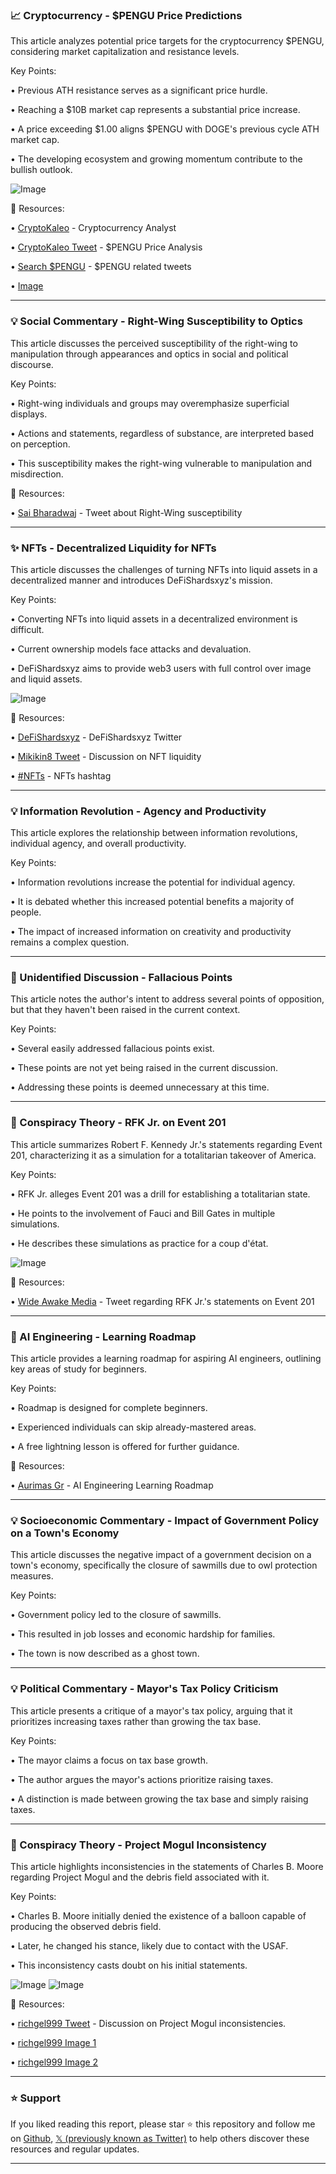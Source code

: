 ### 📈 Cryptocurrency - $PENGU Price Predictions

This article analyzes potential price targets for the cryptocurrency $PENGU, considering market capitalization and resistance levels.

Key Points:

• Previous ATH resistance serves as a significant price hurdle.


• Reaching a $10B market cap represents a substantial price increase.


• A price exceeding $1.00 aligns $PENGU with DOGE's previous cycle ATH market cap.


• The developing ecosystem and growing momentum contribute to the bullish outlook.


![Image](https://pbs.twimg.com/media/Gqx_RdBXkAAFh0U?format=jpg&name=small)

🔗 Resources:

• [CryptoKaleo](https://x.com/CryptoKaleo) - Cryptocurrency Analyst


• [CryptoKaleo Tweet](https://x.com/CryptoKaleo/status/1922051646869176616) - $PENGU Price Analysis


• [Search $PENGU](https://x.com/search?q=%24PENGU&src=cashtag_click) - $PENGU related tweets


• [Image](https://x.com/CryptoKaleo/status/1922051646869176616/photo/1)



---

### 💡 Social Commentary - Right-Wing Susceptibility to Optics

This article discusses the perceived susceptibility of the right-wing to manipulation through appearances and optics in social and political discourse.

Key Points:

• Right-wing individuals and groups may overemphasize superficial displays.


• Actions and statements, regardless of substance, are interpreted based on perception.


• This susceptibility makes the right-wing vulnerable to manipulation and misdirection.



🔗 Resources:

• [Sai Bharadwaj](https://x.com/saibharadwaj/status/1922124326259638709) - Tweet about Right-Wing susceptibility


---

### ✨ NFTs - Decentralized Liquidity for NFTs

This article discusses the challenges of turning NFTs into liquid assets in a decentralized manner and introduces DeFiShardsxyz's mission.

Key Points:

• Converting NFTs into liquid assets in a decentralized environment is difficult.


• Current ownership models face attacks and devaluation.


• DeFiShardsxyz aims to provide web3 users with full control over image and liquid assets.



![Image](https://pbs.twimg.com/tweet_video_thumb/Gqx_2G4WAAA558E.jpg)

🔗 Resources:

• [DeFiShardsxyz](https://x.com/DeFiShardsxyz) - DeFiShardsxyz Twitter


• [Mikikin8 Tweet](https://x.com/Mikikin8/status/1922051716767481877) - Discussion on NFT liquidity


• [#NFTs](https://x.com/hashtag/NFTs?src=hashtag_click) -  NFTs hashtag


---

### 💡 Information Revolution - Agency and Productivity

This article explores the relationship between information revolutions, individual agency, and overall productivity.

Key Points:

• Information revolutions increase the potential for individual agency.


• It is debated whether this increased potential benefits a majority of people.


• The impact of increased information on creativity and productivity remains a complex question.


---

### 🤖  Unidentified Discussion - Fallacious Points

This article notes the author's intent to address several points of opposition, but that they haven't been raised in the current context.

Key Points:

•  Several easily addressed fallacious points exist.


• These points are not yet being raised in the current discussion.


• Addressing these points is deemed unnecessary at this time.


---

### 🤖 Conspiracy Theory - RFK Jr. on Event 201

This article summarizes Robert F. Kennedy Jr.'s statements regarding Event 201, characterizing it as a simulation for a totalitarian takeover of America.

Key Points:

• RFK Jr. alleges Event 201 was a drill for establishing a totalitarian state.


• He points to the involvement of Fauci and Bill Gates in multiple simulations.


• He describes these simulations as practice for a coup d'état.


![Image](https://pbs.twimg.com/amplify_video_thumb/1921849317712699392/img/LVL-7_KGwA3TONle.jpg)

🔗 Resources:

• [Wide Awake Media](https://x.com/wideawake_media/status/1921849560344760394) - Tweet regarding RFK Jr.'s statements on Event 201


---

### 🤖 AI Engineering - Learning Roadmap

This article provides a learning roadmap for aspiring AI engineers, outlining key areas of study for beginners.

Key Points:

• Roadmap is designed for complete beginners.


•  Experienced individuals can skip already-mastered areas.


•  A free lightning lesson is offered for further guidance.


🔗 Resources:

• [Aurimas Gr](https://x.com/Aurimas_Gr/status/1921932760005988515) - AI Engineering Learning Roadmap


---

### 💡 Socioeconomic Commentary - Impact of Government Policy on a Town's Economy

This article discusses the negative impact of a government decision on a town's economy, specifically the closure of sawmills due to owl protection measures.

Key Points:

• Government policy led to the closure of sawmills.


•  This resulted in job losses and economic hardship for families.


• The town is now described as a ghost town.


---

### 💡 Political Commentary - Mayor's Tax Policy Criticism

This article presents a critique of a mayor's tax policy, arguing that it prioritizes increasing taxes rather than growing the tax base.


Key Points:

• The mayor claims a focus on tax base growth.


• The author argues the mayor's actions prioritize raising taxes.


• A distinction is made between growing the tax base and simply raising taxes.


---

### 🤖 Conspiracy Theory - Project Mogul Inconsistency

This article highlights inconsistencies in the statements of Charles B. Moore regarding Project Mogul and the debris field associated with it.

Key Points:

• Charles B. Moore initially denied the existence of a balloon capable of producing the observed debris field.


• Later, he changed his stance, likely due to contact with the USAF.


• This inconsistency casts doubt on his initial statements.



![Image](https://pbs.twimg.com/media/F4uxYCVWoAAdsUK?format=png&name=small)
![Image](https://pbs.twimg.com/media/F4utZHKXUAAtsdB?format=png&name=240x240)

🔗 Resources:

• [richgel999 Tweet](https://x.com/richgel999/status/1696645254537949458) - Discussion on Project Mogul inconsistencies.


• [richgel999 Image 1](https://x.com/richgel999/status/1696645254537949458/photo/1)


• [richgel999 Image 2](https://x.com/richgel999/status/1696641471607079289/photo/1)


---

### ⭐️ Support

If you liked reading this report, please star ⭐️ this repository and follow me on [Github](https://github.com/Drix10), [𝕏 (previously known as Twitter)](https://x.com/DRIX_10_) to help others discover these resources and regular updates.

---